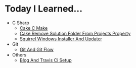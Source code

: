 # Today I Learned...

- C Sharp
  * [Cake C Make](CSharp/cake-c-make.md)
  * [Cake Remove Solution Folder From Projects Property](CSharp/cake-remove-solution-folder-from-projects-property.md)
  * [Squirrel Windows Installer And Updater](CSharp/squirrel-windows-installer-and-updater.md)
- Git
  * [Git And Git Flow](Git/git-and-git-flow.md)
- Others
  * [Blog And Travis Ci Setup](Others/blog-and-travis-ci-setup.md)
